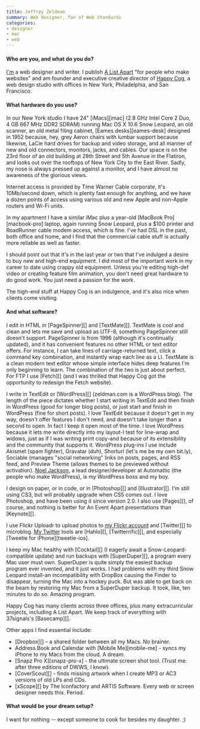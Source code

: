 ```yaml
---
title: Jeffrey Zeldman
summary: Web designer, fan of Web Standards
categories:
- designer
- mac
- web
---
```


#### Who are you, and what do you do?

[I'm](http://zeldman.com/ "Zeldman's site.") a web designer and writer. I publish [A List Apart](http://www.alistapart.com/ "The ALA site.") "for people who make websites" and am founder and executive creative director of [Happy Cog](http://www.happycog.com/ "Happy Cog's site."), a web design studio with offices in New York, Philadelphia, and San Francisco.

#### What hardware do you use?

In our New York studio I have 24" [iMacs][imac] (2.8 GHz Intel Core 2 Duo, 4 GB 667 MHz DDR2 SDRAM) running Mac OS X 10.6 Snow Leopard, an old scanner, an old metal filing cabinet, [Eames desks][eames-desk] designed in 1952 because, hey, grey Aeron chairs with lumbar support because likewise, LaCie hard drives for backup and video storage, and all manner of new and old connectors, monitors, jacks, and cables. Our space is on the 23rd floor of an old building at 28th Street and 5th Avenue in the Flatiron, and looks out over the rooftops of New York City to the East River. Sadly, my nose is always pressed up against a monitor, and I have almost no awareness of the glorious views.

Internet access is provided by Time Warner Cable corporate, it's 10Mb/second down, which is plenty fast enough for anything, and we have a dozen points of access using various old and new Apple and non-Apple routers and Wi-Fi units.

In my apartment I have a similar iMac plus a year-old [MacBook Pro][macbook-pro] laptop, again running Snow Leopard, plus a $100 printer and RoadRunner cable modem access, which is fine. I've had DSL in the past, both office and home, and I find that the commercial cable stuff is actually more reliable as well as faster.

I should point out that it's in the last year or two that I've indulged a desire to buy new and high-end equipment. I did most of the important work in my career to date using crappy old equipment. Unless you're editing high-def video or creating feature film animation, you don't need great hardware to do good work. You just need a passion for the work.

The high-end stuff at Happy Cog is an indulgence, and it's also nice when clients come visiting.

#### And what software?

I edit in HTML in [PageSpinner][] and [TextMate][]. TextMate is cool and clean and lets me save and upload as UTF-8, something PageSpinner still doesn't support. PageSpinner is from 1996 (although it's continually updated), and it has convenient features no other HTML or text editor offers. For instance, I can take lines of carriage-returned text, click a command key combination, and instantly wrap each line as a LI. TextMate is a clean modern text editor whose simple interface hides deep features I'm only beginning to learn. The combination of the two is just about perfect. For FTP I use [Fetch][] (and I was thrilled that Happy Cog got the opportunity to redesign the Fetch website).

I write in TextEdit or [WordPress][] (zeldman.com is a WordPress blog). The length of the piece dictates whether I start writing in TextEdit and then finish in WordPress (good for longer blog posts), or just start and finish in WordPress (fine for short posts). I love TextEdit because it doesn't get in my way, doesn't offer features I don't need, and doesn't take longer than a second to open. In fact I keep it open most of the time. I love WordPress because it lets me write directly into my layout-I test for line-wrap and widows, just as if I was writing print copy-and because of its extensibility and the community that supports it. WordPress plug-ins I use include Akismet (spam fighter), Gravatar (duh), Shorturl (let's me be my own bit.ly), Sociable (manages "social networking" links on posts, pages, and RSS feed, and Preview Theme (allows themes to be previewed without activation). [Noel Jackson](http://jcksn.com/ "Noel's website."), a lead designer/developer at Automattic (the people who make WordPress), is my WordPress boss and my boy.

I design on paper, or in code, or in [Photoshop][] and [Illustrator][]. I'm still using CS3, but will probably upgrade when CS5 comes out. I love Photoshop, and have been using it since version 2.0. I also use [Pages][], of course, and nothing is better for An Event Apart presentations than [Keynote][].

I use Flickr Uploadr to upload photos to [my Flickr account](http://www.flickr.com/photos/zeldman/ "Zeldman's Flickr account.") and [Twitter][] to microblog. [My Twitter](http://twitter.com/zeldman "Zeldman's Twitter account.") tools are [Hahlo][], [Twitterrific][], and especially [Tweetie for iPhone][tweetie-ios].

I keep my Mac healthy with [Cocktail][] (I eagerly await a Snow-Leopard-compatible update) and run backups with [SuperDuper][], a program every Mac user must own. SuperDuper is quite simply the easiest backup program ever invented, and it just works. I had problems with my third Snow Leopard install-an incompatibility with DropBox causing the Finder to disappear, turning the Mac into a hockey puck. But was able to get back on the beam by restoring my Mac from a SuperDuper backup. It took, like, ten minutes to do so. Amazing program.

Happy Cog has many clients across three offices, plus many extracurricular projects, including A List Apart. We keep track of everything with 37signals's [Basecamp][].

Other apps I find essential include:

* [Dropbox][] – a shared folder between all my Macs. No brainer.
* Address Book and Calendar with [Mobile Me][mobile-me] - syncs my iPhone to my Macs from the cloud. A dream.
* [Snapz Pro X][snapz-pro-x] - the ultimate screen shot tool. (Trust me: after three editions of DWWS, I know).
* [CoverScout][] - finds missing artwork when I create MP3 or AC3 versions of old LPs and CDs.
* [xScope][] by The Iconfactory and ARTIS Software. Every web or screen designer needs this. Period.

#### What would be your dream setup?

I want for nothing -- except someone to cook for besides my daughter. ;)
